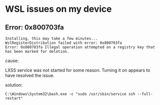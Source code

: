 # WSL issues on my device

## Error: 0x800703fa

```
Installing, this may take a few minutes...
WslRegisterDistribution failed with error: 0x800703fa
Error: 0x800703fa Illegal operation attempted on a registry key that has been marked for deletion.
```

cause:

LXSS service was not started for some reason. Turning it on appears to have resolved the issue.

solution:

```
C:\Windows\System32\bash.exe -c "sudo /usr/sbin/service ssh --full-restart"
```
